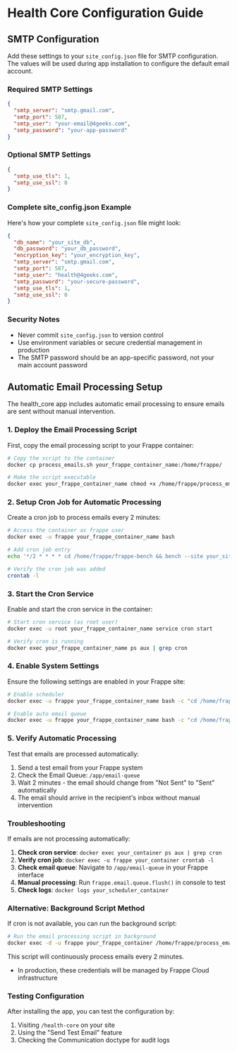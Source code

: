 # Health Core Configuration Guide

## SMTP Configuration

Add these settings to your `site_config.json` file for SMTP configuration.
The values will be used during app installation to configure the default email account.

### Required SMTP Settings

```json
{
  "smtp_server": "smtp.gmail.com",
  "smtp_port": 587,
  "smtp_user": "your-email@4geeks.com",
  "smtp_password": "your-app-password"
}
```

### Optional SMTP Settings

```json
{
  "smtp_use_tls": 1,
  "smtp_use_ssl": 0
}
```

### Complete site_config.json Example

Here's how your complete `site_config.json` file might look:

```json
{
  "db_name": "your_site_db",
  "db_password": "your_db_password", 
  "encryption_key": "your_encryption_key",
  "smtp_server": "smtp.gmail.com",
  "smtp_port": 587,
  "smtp_user": "health@4geeks.com",
  "smtp_password": "your-secure-password",
  "smtp_use_tls": 1,
  "smtp_use_ssl": 0
}
```

### Security Notes

- Never commit `site_config.json` to version control
- Use environment variables or secure credential management in production
- The SMTP password should be an app-specific password, not your main account password

## Automatic Email Processing Setup

The health_core app includes automatic email processing to ensure emails are sent without manual intervention.

### 1. Deploy the Email Processing Script

First, copy the email processing script to your Frappe container:

```bash
# Copy the script to the container
docker cp process_emails.sh your_frappe_container_name:/home/frappe/

# Make the script executable
docker exec your_frappe_container_name chmod +x /home/frappe/process_emails.sh
```

### 2. Setup Cron Job for Automatic Processing

Create a cron job to process emails every 2 minutes:

```bash
# Access the container as frappe user
docker exec -u frappe your_frappe_container_name bash

# Add cron job entry
echo '*/2 * * * * cd /home/frappe/frappe-bench && bench --site your_site execute "frappe.email.queue.flush"' | crontab -

# Verify the cron job was added
crontab -l
```

### 3. Start the Cron Service

Enable and start the cron service in the container:

```bash
# Start cron service (as root user)
docker exec -u root your_frappe_container_name service cron start

# Verify cron is running
docker exec your_frappe_container_name ps aux | grep cron
```

### 4. Enable System Settings

Ensure the following settings are enabled in your Frappe site:

```bash
# Enable scheduler
docker exec -u frappe your_frappe_container_name bash -c "cd /home/frappe/frappe-bench && bench --site your_site set-config enable_scheduler 1"

# Enable auto email queue
docker exec -u frappe your_frappe_container_name bash -c "cd /home/frappe/frappe-bench && bench --site your_site set-config auto_email_queue 1"
```

### 5. Verify Automatic Processing

Test that emails are processed automatically:

1. Send a test email from your Frappe system
2. Check the Email Queue: `/app/email-queue`
3. Wait 2 minutes - the email should change from "Not Sent" to "Sent" automatically
4. The email should arrive in the recipient's inbox without manual intervention

### Troubleshooting

If emails are not processing automatically:

1. **Check cron service**: `docker exec your_container ps aux | grep cron`
2. **Verify cron job**: `docker exec -u frappe your_container crontab -l`
3. **Check email queue**: Navigate to `/app/email-queue` in your Frappe interface
4. **Manual processing**: Run `frappe.email.queue.flush()` in console to test
5. **Check logs**: `docker logs your_scheduler_container`

### Alternative: Background Script Method

If cron is not available, you can run the background script:

```bash
# Run the email processing script in background
docker exec -d -u frappe your_frappe_container /home/frappe/process_emails.sh
```

This script will continuously process emails every 2 minutes.
- In production, these credentials will be managed by Frappe Cloud infrastructure

### Testing Configuration

After installing the app, you can test the configuration by:

1. Visiting `/health-core` on your site
2. Using the "Send Test Email" feature
3. Checking the Communication doctype for audit logs